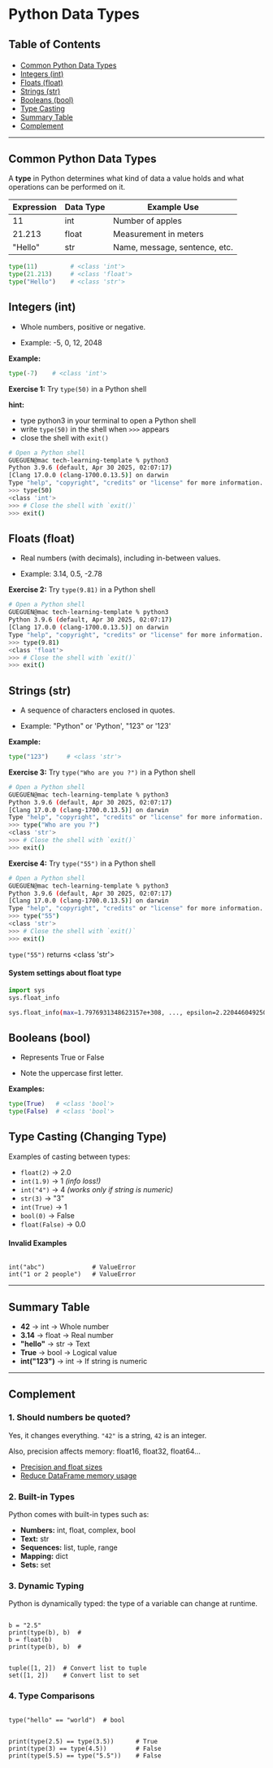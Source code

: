 <h1>Python Data Types</h1>

<h2>Table of Contents</h2>
<div class="alert alert-block alert-info" style="margin-top: 20px">
  <ul>
    <li><a href="#common-types">Common Python Data Types</a></li>
    <li><a href="#integers">Integers (int)</a></li>
    <li><a href="#floats">Floats (float)</a></li>
    <li><a href="#strings">Strings (str)</a></li>
    <li><a href="#booleans">Booleans (bool)</a></li>
    <li><a href="#casting">Type Casting</a></li>
    <li><a href="#summary">Summary Table</a></li>
    <li><a href="#complement">Complement</a></li>
  </ul>
</div>

<hr>

<h2 id="common-types">Common Python Data Types</h2>

A **type** in Python determines what kind of data a value holds and what operations can be performed on it.


|**Expression**|**Data Type**|**Example Use**|
|---|---|---|
|11|int|Number of apples|
|21.213|float|Measurement in meters|
|"Hello"|str|Name, message, sentence, etc.|

```python
type(11)         # <class 'int'>
type(21.213)     # <class 'float'>
type("Hello")    # <class 'str'>
```


<h2 id="integers">Integers (int)</h2>

- Whole numbers, positive or negative.
    
- Example: -5, 0, 12, 2048

**Example:**

```python
type(-7)    # <class 'int'>
```

**Exercise 1:** Try `type(50)` in a Python shell

**hint:**
- type python3 in your terminal to open a Python shell
- write `type(50)` in the shell when `>>>` appears
- close the shell with `exit()`

```bash
# Open a Python shell
GUEGUEN@mac tech-learning-template % python3
Python 3.9.6 (default, Apr 30 2025, 02:07:17) 
[Clang 17.0.0 (clang-1700.0.13.5)] on darwin
Type "help", "copyright", "credits" or "license" for more information.
>>> type(50)
<class 'int'>
>>> # Close the shell with `exit()`
>>> exit()
```



<h2 id="floats">Floats (float)</h2>

- Real numbers (with decimals), including in-between values.
    
- Example: 3.14, 0.5, -2.78

**Exercise 2:** Try `type(9.81)` in a Python shell

```bash
# Open a Python shell
GUEGUEN@mac tech-learning-template % python3
Python 3.9.6 (default, Apr 30 2025, 02:07:17) 
[Clang 17.0.0 (clang-1700.0.13.5)] on darwin
Type "help", "copyright", "credits" or "license" for more information.
>>> type(9.81)
<class 'float'>
>>> # Close the shell with `exit()`
>>> exit()
```


<h2 id="strings">Strings (str)</h2>

- A sequence of characters enclosed in quotes.
    
- Example: "Python" or 'Python', "123" or '123'
      
**Example:**

```python
type("123")     # <class 'str'>
```

**Exercise 3:** Try `type("Who are you ?")` in a Python shell

```bash
# Open a Python shell
GUEGUEN@mac tech-learning-template % python3
Python 3.9.6 (default, Apr 30 2025, 02:07:17) 
[Clang 17.0.0 (clang-1700.0.13.5)] on darwin
Type "help", "copyright", "credits" or "license" for more information.
>>> type("Who are you ?")
<class 'str'>
>>> # Close the shell with `exit()`
>>> exit()
```

**Exercise 4:** Try `type("55")` in a Python shell

```bash
# Open a Python shell
GUEGUEN@mac tech-learning-template % python3
Python 3.9.6 (default, Apr 30 2025, 02:07:17) 
[Clang 17.0.0 (clang-1700.0.13.5)] on darwin
Type "help", "copyright", "credits" or "license" for more information.
>>> type("55")
<class 'str'>
>>> # Close the shell with `exit()`
>>> exit()
```

`type("55")` returns <class 'str'>

#### System settings about float type

```python
import sys
sys.float_info
```

```bash
sys.float_info(max=1.7976931348623157e+308, ..., epsilon=2.220446049250313e-16, radix=2)
```


<h2 id="booleans">Booleans (bool)</h2>

- Represents True or False
    
- Note the uppercase first letter. 
    

**Examples:**

```python
type(True)   # <class 'bool'>
type(False)  # <class 'bool'>
```


<h2 id="casting">Type Casting (Changing Type)</h2>

<p>Examples of casting between types:</p>

<ul>
  <li><code>float(2)</code> → 2.0</li>
  <li><code>int(1.9)</code> → 1 <em>(info loss!)</em></li>
  <li><code>int("4")</code> → 4 <em>(works only if string is numeric)</em></li>
  <li><code>str(3)</code> → "3"</li>
  <li><code>int(True)</code> → 1</li>
  <li><code>bool(0)</code> → False</li>
  <li><code>float(False)</code> → 0.0</li>
</ul>

<h4>Invalid Examples</h4>
<pre><code>
int("abc")             # ValueError
int("1 or 2 people")   # ValueError
</code></pre>

<hr>

<h2 id="summary">Summary Table</h2>

<ul>
  <li><strong>42</strong> → int → Whole number</li>
  <li><strong>3.14</strong> → float → Real number</li>
  <li><strong>"hello"</strong> → str → Text</li>
  <li><strong>True</strong> → bool → Logical value</li>
  <li><strong>int("123")</strong> → int → If string is numeric</li>
</ul>

<hr>

<h2 id="complement">Complement</h2>

<h3>1. Should numbers be quoted?</h3>
<p>Yes, it changes everything. <code>"42"</code> is a string, <code>42</code> is an integer.</p>
<p>Also, precision affects memory: float16, float32, float64...</p>

<ul>
  <li><a href="https://pythonspeed.com/articles/float64-float32-precision/">Precision and float sizes</a></li>
  <li><a href="https://www.kaggle.com/code/arjanso/reducing-dataframe-memory-size-by-65">Reduce DataFrame memory usage</a></li>
</ul>

<h3>2. Built-in Types</h3>

<p>Python comes with built-in types such as:</p>

<ul>
  <li><strong>Numbers:</strong> int, float, complex, bool</li>
  <li><strong>Text:</strong> str</li>
  <li><strong>Sequences:</strong> list, tuple, range</li>
  <li><strong>Mapping:</strong> dict</li>
  <li><strong>Sets:</strong> set</li>
</ul>

<h3>3. Dynamic Typing</h3>

<p>Python is dynamically typed: the type of a variable can change at runtime.</p>

<pre><code>
b = "2.5"
print(type(b), b)  # <class 'str'>
b = float(b)
print(type(b), b)  # <class 'float'>
</code></pre>

<pre><code>
tuple([1, 2])  # Convert list to tuple
set([1, 2])    # Convert list to set
</code></pre>

<h3>4. Type Comparisons</h3>

<pre><code>
type("hello" == "world")  # bool
</code></pre>

<pre><code>
print(type(2.5) == type(3.5))      # True
print(type(3) == type(4.5))        # False
print(type(5.5) == type("5.5"))    # False
</code></pre>